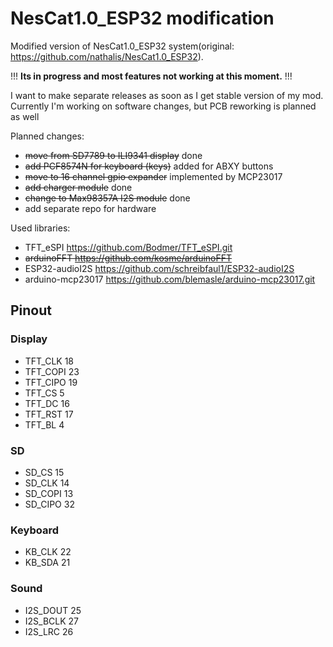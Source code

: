 # NesCat1.0_ESP32 modification

Modified version of NesCat1.0_ESP32 system(original: <https://github.com/nathalis/NesCat1.0_ESP32>).

!!! **Its in progress and most features not working at this moment.** !!!

I want to make separate releases as soon as I get stable version of my mod.
Currently I'm working on software changes, but PCB reworking is planned as well

Planned changes:

- ~~move from SD7789 to ILI9341 display~~ done
- ~~add PCF8574N for keyboard (keys)~~ added for ABXY buttons
- ~~move to 16 channel gpio expander~~ implemented by MCP23017
- ~~add charger module~~ done
- ~~change to Max98357A I2S module~~ done
- add separate repo for hardware

Used libraries:

- TFT_eSPI <https://github.com/Bodmer/TFT_eSPI.git>
- ~~arduinoFFT <https://github.com/kosme/arduinoFFT>~~
- ESP32-audioI2S <https://github.com/schreibfaul1/ESP32-audioI2S>
- arduino-mcp23017 <https://github.com/blemasle/arduino-mcp23017.git>

## Pinout

### Display

- TFT_CLK 18
- TFT_COPI 23
- TFT_CIPO 19
- TFT_CS 5
- TFT_DC 16
- TFT_RST 17
- TFT_BL 4

### SD

- SD_CS 15
- SD_CLK 14
- SD_COPI 13
- SD_CIPO 32

### Keyboard

- KB_CLK 22
- KB_SDA 21

### Sound

- I2S_DOUT 25
- I2S_BCLK 27
- I2S_LRC 26
